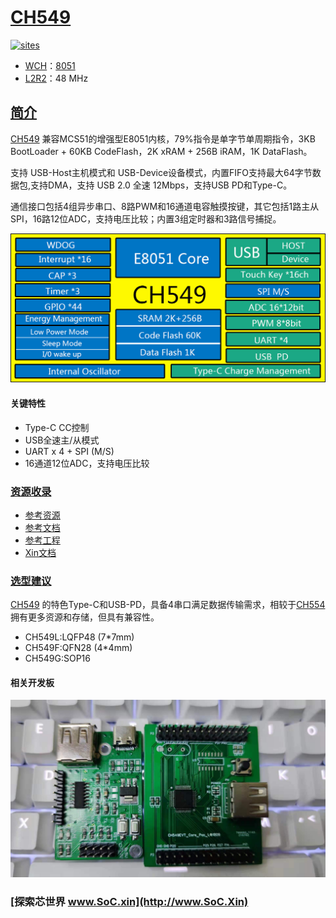 ﻿# [CH549](https://github.com/SoCXin/CH549)

[![sites](http://182.61.61.133/link/resources/SoC.png)](http://www.SoC.Xin)

* [WCH](http://www.wch.cn/)：[8051](https://github.com/SoCXin/8051)
* [L2R2](https://github.com/SoCXin/Level)：48 MHz

## [简介](https://github.com/SoCXin/CH549/wiki)

[CH549](https://github.com/SoCXin/CH549) 兼容MCS51的增强型E8051内核，79%指令是单字节单周期指令，3KB BootLoader + 60KB CodeFlash，2K xRAM + 256B iRAM，1K DataFlash。

支持 USB-Host主机模式和 USB-Device设备模式，内置FIFO支持最大64字节数据包,支持DMA，支持 USB 2.0 全速 12Mbps，支持USB PD和Type-C。

通信接口包括4组异步串口、8路PWM和16通道电容触摸按键，其它包括1路主从SPI，16路12位ADC，支持电压比较；内置3组定时器和3路信号捕捉。


[![sites](docs/CH549.png)](http://www.wch.cn/products/CH549.html)

#### 关键特性

* Type-C CC控制
* USB全速主/从模式
* UART x 4 + SPI (M/S)
* 16通道12位ADC，支持电压比较


### [资源收录](https://github.com/SoCXin)

* [参考资源](src/)
* [参考文档](docs/)
* [参考工程](project/)
* [Xin文档](https://docs.soc.xin/CH549)


### [选型建议](https://github.com/SoCXin)

[CH549](https://github.com/SoCXin/CH549) 的特色Type-C和USB-PD，具备4串口满足数据传输需求，相较于[CH554](https://github.com/SoCXin/CH554)拥有更多资源和存储，但具有兼容性。

* CH549L:LQFP48 (7*7mm)
* CH549F:QFN28 (4*4mm)
* CH549G:SOP16

#### 相关开发板

[![sites](docs/B.png)](https://item.taobao.com/item.htm?spm=a230r.1.14.24.4ed427efMWU1cc&id=642494404263&ns=1&abbucket=18#detail)

### [探索芯世界 www.SoC.xin](http://www.SoC.Xin)
